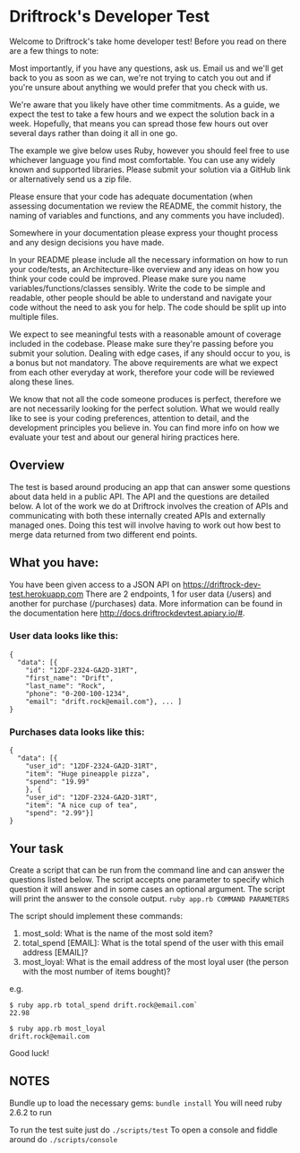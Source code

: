 # Driftrock's Developer Test 
Welcome to Driftrock's take home developer test! Before you read on there are a few things to note: 

Most importantly, if you have any questions, ask us. Email us and we'll get back to you as soon as we can, we're not trying to catch you out and if you're unsure about anything we would prefer that you check with us.

We're aware that you likely have other time commitments. As a guide, we expect the test to take a few hours and we expect the solution back in a week. Hopefully, that means you can spread those few hours out over several days rather than doing it all in one go. 

The example we give below uses Ruby, however you should feel free to use whichever language you find most comfortable. You can use any widely known and supported libraries. Please submit your solution via a GitHub link or alternatively send us a zip file. 

Please ensure that your code has adequate documentation (when assessing documentation we review the README, the commit history, the naming of variables and functions, and any comments you have included). 

Somewhere in your documentation please express your thought process and any design decisions you have made. 

In your README please include all the necessary information on how to run your code/tests, an Architecture-like overview and any ideas on how you think your code could be improved. Please make sure you name variables/functions/classes sensibly. Write the code to be simple and readable, other people should be able to understand and navigate your code without the need to ask you for help. The code should be split up into multiple files. 

We expect to see meaningful tests with a reasonable amount of coverage included in the codebase. Please make sure they're passing before you submit your solution. Dealing with edge cases, if any should occur to you, is a bonus but not mandatory. The above requirements are what we expect from each other everyday at work, therefore your code will be reviewed along these lines. 

We know that not all the code someone produces is perfect, therefore we are not necessarily looking for the perfect solution. What we would really like to see is your coding preferences, attention to detail, and the development principles you believe in. You can find more info on how we evaluate your test and about our general hiring practices here. 

## Overview 
The test is based around producing an app that can answer some questions about data held in a public API. The API and the questions are detailed below. A lot of the work we do at Driftrock involves the creation of APIs and communicating with both these internally created APIs and externally managed ones. Doing this test will involve having to work out how best to merge data returned from two different end points. 
## What you have: 
You have been given access to a JSON API on https://driftrock-dev-test.herokuapp.com There are 2 endpoints, 1 for user data (/users) and another for purchase (/purchases) data. More information can be found in the documentation here http://docs.driftrockdevtest.apiary.io/#. 

### User data looks like this: 
```
{ 
  "data": [{
    "id": "12DF-2324-GA2D-31RT",
    "first_name": "Drift",
    "last_name": "Rock",
    "phone": "0-200-100-1234",
    "email": "drift.rock@email.com"}, ... ] 
} 
```
### Purchases data looks like this: 
```
{ 
  "data": [{
    "user_id": "12DF-2324-GA2D-31RT",
    "item": "Huge pineapple pizza",
    "spend": "19.99"
    }, {
    "user_id": "12DF-2324-GA2D-31RT",
    "item": "A nice cup of tea",
    "spend": "2.99"}]
} 
```

## Your task 
Create a script that can be run from the command line and can answer the questions listed below. The script accepts one parameter to specify which question it will answer and in some cases an optional argument. The script will print the answer to the console output. 
`ruby app.rb COMMAND PARAMETERS`

The script should implement these commands: 
1. most_sold: What is the name of the most sold item?
2. total_spend [EMAIL]: What is the total spend of the user with this email address [EMAIL]?
3. most_loyal: What is the email address of the most loyal user (the person with the most number of items bought)? 

e.g.
```
$ ruby app.rb total_spend drift.rock@email.com`
22.98 

$ ruby app.rb most_loyal
drift.rock@email.com 
```

Good luck! 

## NOTES

Bundle up to load the necessary gems: `bundle install`
You will need ruby 2.6.2 to run

To run the test suite just do `./scripts/test`
To open a console and fiddle around do `./scripts/console`
